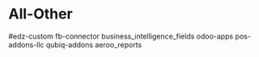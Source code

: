 # All-Other
#edz-custom	fb-connector	business_intelligence_fields	odoo-apps	pos-addons-llc	qubiq-addons	aeroo_reports
